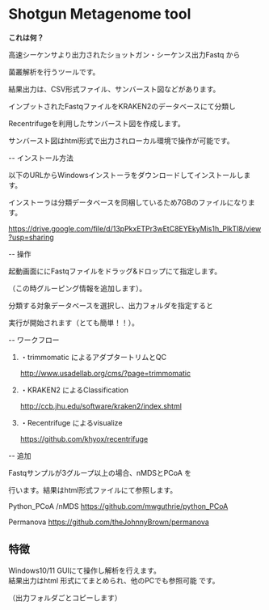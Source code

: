# Shotgun Metagenome tool

**これは何？**

高速シーケンサより出力されたショットガン・シーケンス出力Fastq から

菌叢解析を行うツールです。

結果出力は、CSV形式ファイル、サンバースト図などがあります。



インプットされたFastqファイルをKRAKEN2のデータベースにて分類し

Recentrifugeを利用したサンバースト図を作成します。

サンバースト図はhtml形式で出力されローカル環境で操作が可能です。



-- インストール方法

以下のURLからWindowsインストーラをダウンロードしてインストールします。

インストーラは分類データベースを同梱しているため7GBのファイルになります。

https://drive.google.com/file/d/13pPkxETPr3wEtC8EYEkyMis1h_PlkTI8/view?usp=sharing



-- 操作

起動画面ににFastqファイルをドラッグ&ドロップにて指定します。

（この時グルーピング情報を追加します）。

分類する対象データベースを選択し、出力フォルダを指定すると

実行が開始されます（とても簡単！！）。





-- ワークフロー

1. ・trimmomatic によるアダプタートリムとQC

   http://www.usadellab.org/cms/?page=trimmomatic

   

2. ・KRAKEN2 によるClassification

   http://ccb.jhu.edu/software/kraken2/index.shtml

   

3. ・Recentrifuge によるvisualize

   https://github.com/khyox/recentrifuge





-- 追加

Fastqサンプルが3グループ以上の場合、nMDSとPCoA を

行います。結果はhtml形式ファイルにて参照します。



  Python_PCoA /nMDS
  https://github.com/mwguthrie/python_PCoA  

  Permanova 
  https://github.com/theJohnnyBrown/permanova  



## 特徴  

Windows10/11 GUIにて操作し解析を行えます。  
結果出力はhtml 形式にてまとめられ、他のPCでも参照可能 です。

（出力フォルダごとコピーします）